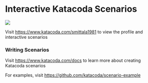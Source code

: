 # Interactive Katacoda Scenarios

[![](http://shields.katacoda.com/katacoda/smittala1981/count.svg)](https://www.katacoda.com/smittala1981 "Get your profile on Katacoda.com")

Visit https://www.katacoda.com/smittala1981 to view the profile and interactive scenarios

### Writing Scenarios
Visit https://www.katacoda.com/docs to learn more about creating Katacoda scenarios

For examples, visit https://github.com/katacoda/scenario-example
